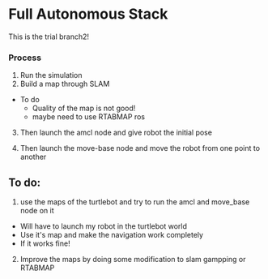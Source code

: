 # Full Autonomous Stack 
This is the trial branch2!
### Process

1. Run the simulation
2. Build a map through SLAM
- To do 
  - Quality of the map is not good!
  - maybe need to use RTABMAP ros

3. Then launch the amcl node and give robot the initial pose

4. Then launch the move-base node and move the robot from one point to another

## To do:

1. use the maps of the turtlebot and try to run the amcl and move_base node on it

- Will have to launch my robot in the turtlebot world
- Use it's map and make the navigation work completely
- If it works fine!

2. Improve the maps by doing some modification to slam gampping or RTABMAP

